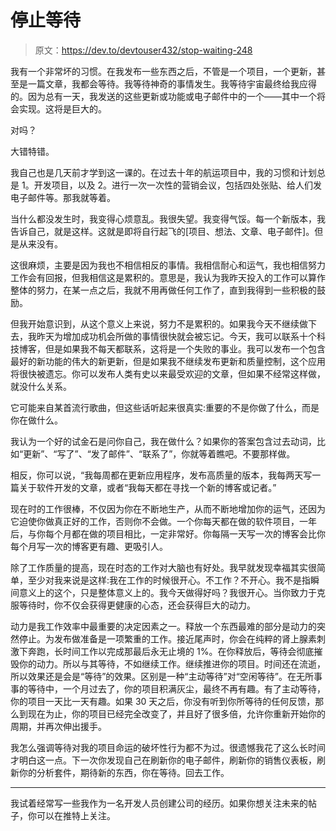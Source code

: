 # 停止等待

> 原文：<https://dev.to/devtouser432/stop-waiting-248>

我有一个非常坏的习惯。在我发布一些东西之后，不管是一个项目，一个更新，甚至是一篇文章，我都会等待。我等待神奇的事情发生。我等待宇宙最终给我应得的。因为总有一天，我发送的这些更新或功能或电子邮件中的一个——其中一个将会实现。这将是巨大的。

对吗？

大错特错。

我自己也是几天前才学到这一课的。在过去十年的航运项目中，我的习惯和计划总是 1。开发项目，以及 2。进行一次一次性的营销会议，包括四处张贴、给人们发电子邮件等。那我就等着。

当什么都没发生时，我变得心烦意乱。我很失望。我变得气馁。每一个新版本，我告诉自己，就是这样。这就是即将自行起飞的[项目、想法、文章、电子邮件]。但是从来没有。

这很麻烦，主要是因为我也不相信相反的事情。我相信耐心和运气，我也相信努力工作会有回报，但我相信这是累积的。意思是，我认为我昨天投入的工作可以算作整体的努力，在某一点之后，我就不用再做任何工作了，直到我得到一些积极的鼓励。

但我开始意识到，从这个意义上来说，努力不是累积的。如果我今天不继续做下去，我昨天为增加成功机会所做的事情很快就会被忘记。今天，我可以联系十个科技博客，但是如果我不每天都联系，这将是一个失败的事业。我可以发布一个包含最好的新功能的伟大的新更新，但是如果我不继续发布更新和质量控制，这个应用将很快被遗忘。你可以发布人类有史以来最受欢迎的文章，但如果不经常这样做，就没什么关系。

它可能来自某首流行歌曲，但这些话听起来很真实:重要的不是你做了什么，而是你在做什么。

我认为一个好的试金石是问你自己，我在做什么？如果你的答案包含过去动词，比如“更新”、“写了”、“发了邮件”、“联系了”，你就等着瞧吧。不要那样做。

相反，你可以说，“我每周都在更新应用程序，发布高质量的版本，我每两天写一篇关于软件开发的文章，或者“我每天都在寻找一个新的博客或记者。”

现在时的工作很棒，不仅因为你在不断地生产，从而不断地增加你的运气，还因为它迫使你做真正好的工作，否则你不会做。一个你每天都在做的软件项目，一年后，与你每个月都在做的项目相比，一定非常好。你每隔一天写一次的博客会比你每个月写一次的博客更有趣、更吸引人。

除了工作质量的提高，现在时态的工作对大脑也有好处。我早就发现幸福其实很简单，至少对我来说是这样:我在工作的时候很开心。不工作？不开心。我不是指瞬间意义上的这个，只是整体意义上的。我今天做得好吗？我很开心。当你致力于克服等待时，你不仅会获得更健康的心态，还会获得巨大的动力。

动力是我工作效率中最重要的决定因素之一。释放一个东西最难的部分是动力的突然停止。为发布做准备是一项繁重的工作。接近尾声时，你会在纯粹的肾上腺素刺激下奔跑，长时间工作以完成那最后永无止境的 1%。在你释放后，等待会彻底摧毁你的动力。所以与其等待，不如继续工作。继续推进你的项目。时间还在流逝，所以效果还是会是“等待”的效果。区别是一种“主动等待”对“空闲等待”。在无所事事的等待中，一个月过去了，你的项目积满灰尘，最终不再有趣。有了主动等待，你的项目一天比一天有趣。如果 30 天之后，你没有听到你所等待的任何反馈，那么到现在为止，你的项目已经完全改变了，并且好了很多倍，允许你重新开始你的周期，并再次伸出援手。

我怎么强调等待对我的项目命运的破坏性行为都不为过。很遗憾我花了这么长时间才明白这一点。下一次你发现自己在刷新你的电子邮件，刷新你的销售仪表板，刷新你的分析套件，期待新的东西，你在等待。回去工作。

* * *

我试着经常写一些我作为一名开发人员创建公司的经历。如果你想关注未来的帖子，你可以在推特上关注。